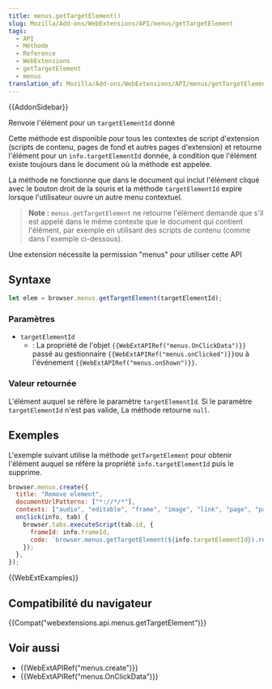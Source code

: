 ```yaml
---
title: menus.getTargetElement()
slug: Mozilla/Add-ons/WebExtensions/API/menus/getTargetElement
tags:
  - API
  - Méthode
  - Reference
  - WebExtensions
  - getTargetElement
  - menus
translation_of: Mozilla/Add-ons/WebExtensions/API/menus/getTargetElement
---
```

{{AddonSidebar}}

Renvoie l'élément pour un `targetElementId` donné

Cette méthode est disponible pour tous les contextes de script d'extension (scripts de contenu, pages de fond et autres pages d'extension) et retourne l'élément pour un  `info.targetElementId` donnée, à condition que l'élément existe toujours dans le document où la méthode est appelée.

La méthode ne fonctionne que dans le document qui inclut l'élément cliqué avec le bouton droit de la souris et la méthode `targetElementId` expire lorsque l'utilisateur ouvre un autre menu contextuel.

> **Note :** `menus.getTargetElement` ne retourne l'élément demandé que s'il est appelé dans le même contexte que le document qui contient l'élément, par exemple en utilisant des scripts de contenu (comme dans l'exemple ci-dessous).

Une extension nécessite la permission "menus" pour utiliser cette API

## Syntaxe

```js
let elem = browser.menus.getTargetElement(targetElementId);
```

### Paramètres

- `targetElementId`
  - : La propriété de l'objet `{{WebExtAPIRef("menus.OnClickData")}}` passé au gestionnaire `{{WebExtAPIRef("menus.onClicked")}}`ou à l'événement `{{WebExtAPIRef("menus.onShown")}}`.

### Valeur retournée

L'élément auquel se réfère le paramètre `targetElementId`. Si le paramètre `targetElementId` n'est pas valide, La méthode retourne `null`.

## Exemples

L'exemple suivant utilise la méthode `getTargetElement` pour obtenir l'élément auquel se réfère la propriété `info.targetElementId` puis le supprime.

```js
browser.menus.create({
  title: "Remove element",
  documentUrlPatterns: ["*://*/*"],
  contexts: ["audio", "editable", "frame", "image", "link", "page", "password", "video"],
  onclick(info, tab) {
    browser.tabs.executeScript(tab.id, {
      frameId: info.frameId,
      code: `browser.menus.getTargetElement(${info.targetElementId}).remove();`,
    });
  },
});
```

{{WebExtExamples}}

## Compatibilité du navigateur

{{Compat("webextensions.api.menus.getTargetElement")}}

## Voir aussi

- {{WebExtAPIRef("menus.create")}}
- {{WebExtAPIRef("menus.OnClickData")}}
